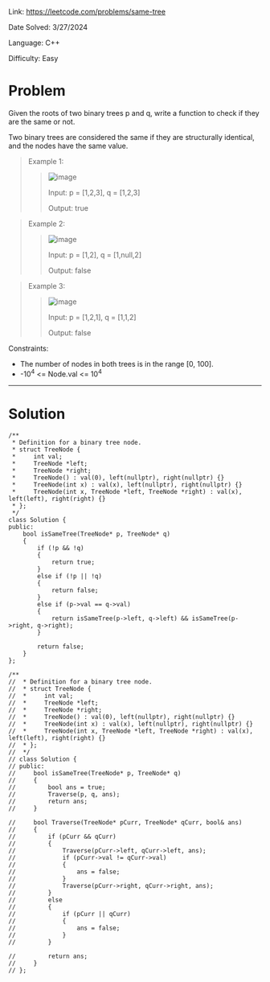 Link: https://leetcode.com/problems/same-tree

Date Solved: 3/27/2024

Language: C++

Difficulty: Easy

# Problem

Given the roots of two binary trees p and q, write a function to check if they are the same or not.

Two binary trees are considered the same if they are structurally identical, and the nodes have the same value.

>Example 1:
>
>>![image](https://github.com/BrianDang03/Leet-Code-Solved/assets/124744302/f2cc7ed6-8fb0-4848-8a5e-c3beda30d1d6)
>>
>>Input: p = [1,2,3], q = [1,2,3]
>>
>>Output: true

>Example 2:
>
>>![image](https://github.com/BrianDang03/Leet-Code-Solved/assets/124744302/8a0a785c-3c34-4cbc-ae8a-845407a75013)
>>
>>Input: p = [1,2], q = [1,null,2]
>>
>>Output: false

>Example 3:
>
>>![image](https://github.com/BrianDang03/Leet-Code-Solved/assets/124744302/be9dd7d0-5542-461c-94ec-ce2d5434b8c9)
>>
>>Input: p = [1,2,1], q = [1,1,2]
>>
>>Output: false
 
Constraints:

- The number of nodes in both trees is in the range [0, 100].
- -10<sup>4</sup> <= Node.val <= 10<sup>4</sup>

---

# Solution

```
/**
 * Definition for a binary tree node.
 * struct TreeNode {
 *     int val;
 *     TreeNode *left;
 *     TreeNode *right;
 *     TreeNode() : val(0), left(nullptr), right(nullptr) {}
 *     TreeNode(int x) : val(x), left(nullptr), right(nullptr) {}
 *     TreeNode(int x, TreeNode *left, TreeNode *right) : val(x), left(left), right(right) {}
 * };
 */
class Solution {
public:
    bool isSameTree(TreeNode* p, TreeNode* q) 
    {
        if (!p && !q)
        {
            return true;
        }
        else if (!p || !q)
        {
            return false;
        }
        else if (p->val == q->val)
        {
            return isSameTree(p->left, q->left) && isSameTree(p->right, q->right);
        }    

        return false;
    }
};

/**
//  * Definition for a binary tree node.
//  * struct TreeNode {
//  *     int val;
//  *     TreeNode *left;
//  *     TreeNode *right;
//  *     TreeNode() : val(0), left(nullptr), right(nullptr) {}
//  *     TreeNode(int x) : val(x), left(nullptr), right(nullptr) {}
//  *     TreeNode(int x, TreeNode *left, TreeNode *right) : val(x), left(left), right(right) {}
//  * };
//  */
// class Solution {
// public:
//     bool isSameTree(TreeNode* p, TreeNode* q) 
//     {  
//         bool ans = true;     
//         Traverse(p, q, ans); 
//         return ans;         
//     }

//     bool Traverse(TreeNode* pCurr, TreeNode* qCurr, bool& ans)
//     {
//         if (pCurr && qCurr)
//         {
//             Traverse(pCurr->left, qCurr->left, ans);
//             if (pCurr->val != qCurr->val)
//             {
//                 ans = false;
//             }
//             Traverse(pCurr->right, qCurr->right, ans);
//         } 
//         else
//         {
//             if (pCurr || qCurr)
//             {
//                 ans = false; 
//             }  
//         }                     
    
//         return ans;
//     }  
// };
```
